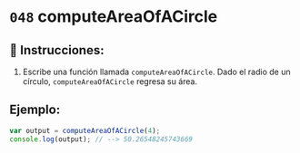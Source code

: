 # `048` computeAreaOfACircle

## 📝 Instrucciones:

1. Escribe una función llamada `computeAreaOfACircle`. Dado el radio de un círculo, `computeAreaOfACircle` regresa su área.

## Ejemplo:

```Javascript
var output = computeAreaOfACircle(4);
console.log(output); // --> 50.26548245743669
```